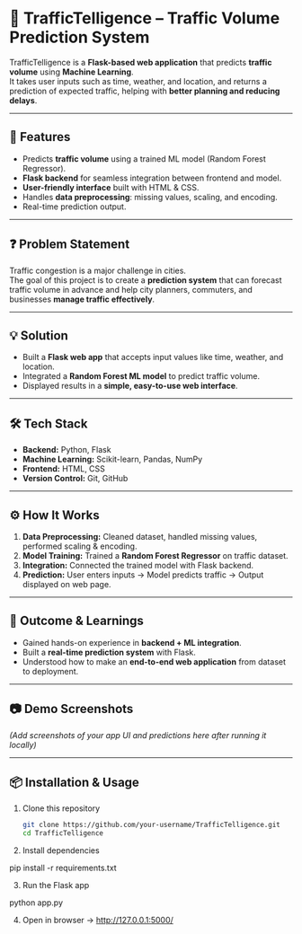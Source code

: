 # 🚦 TrafficTelligence – Traffic Volume Prediction System

TrafficTelligence is a **Flask-based web application** that predicts **traffic volume** using **Machine Learning**.  
It takes user inputs such as time, weather, and location, and returns a prediction of expected traffic, helping with **better planning and reducing delays**.  

---

## 🌟 Features
- Predicts **traffic volume** using a trained ML model (Random Forest Regressor).  
- **Flask backend** for seamless integration between frontend and model.  
- **User-friendly interface** built with HTML & CSS.  
- Handles **data preprocessing**: missing values, scaling, and encoding.  
- Real-time prediction output.  

---

## ❓ Problem Statement
Traffic congestion is a major challenge in cities.  
The goal of this project is to create a **prediction system** that can forecast traffic volume in advance and help city planners, commuters, and businesses **manage traffic effectively**.  

---

## 💡 Solution
- Built a **Flask web app** that accepts input values like time, weather, and location.  
- Integrated a **Random Forest ML model** to predict traffic volume.  
- Displayed results in a **simple, easy-to-use web interface**.  

---

## 🛠 Tech Stack
- **Backend:** Python, Flask  
- **Machine Learning:** Scikit-learn, Pandas, NumPy  
- **Frontend:** HTML, CSS  
- **Version Control:** Git, GitHub  

---

## ⚙️ How It Works
1. **Data Preprocessing:** Cleaned dataset, handled missing values, performed scaling & encoding.  
2. **Model Training:** Trained a **Random Forest Regressor** on traffic dataset.  
3. **Integration:** Connected the trained model with Flask backend.  
4. **Prediction:** User enters inputs → Model predicts traffic → Output displayed on web page.  

---

## 🚀 Outcome & Learnings
- Gained hands-on experience in **backend + ML integration**.  
- Built a **real-time prediction system** with Flask.  
- Understood how to make an **end-to-end web application** from dataset to deployment.  

---

## 📷 Demo Screenshots
*(Add screenshots of your app UI and predictions here after running it locally)*  

---

## 📦 Installation & Usage
1. Clone this repository  
   ```bash
   git clone https://github.com/your-username/TrafficTelligence.git
   cd TrafficTelligence
2. Install dependencies

pip install -r requirements.txt


3. Run the Flask app

python app.py


4. Open in browser → http://127.0.0.1:5000/
